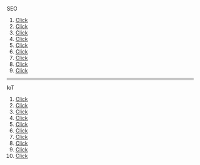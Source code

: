 SEO
<OL>
<li> <a href="https://youtu.be/MRVd366Pm1k"> Click </a> <br/> </li>
<li> <a href="https://youtu.be/DvwS7cV9GmQ"> Click </a> <br/> </li>
<li> <a href="https://youtu.be/OYRkIGaP80M"> Click </a> <br/> </li>
<li> <a href="https://youtu.be/C0a55KXjbRc"> Click </a> <br/> </li>
<li> <a href="https://youtu.be/z6nT1iHkMcY"> Click </a> <br/> </li>
<li> <a href="https://youtu.be/eZY7BcYY6ow"> Click </a> <br/> </li>
<li> <a href="https://youtu.be/tND8v0ZKN6o"> Click </a> <br/> </li>
<li> <a href="https://www.youtube.com/playlist?list=PLjVLYmrlmjGdHM0dnLAs4OBkoopizGMBB"> Click </a> <br/> </li>
<li> <a href="https://youtu.be/JhCmNLpmNWs"> Click </a> <br/> </li>
</Ol>

______

IoT
<OL>
<li> <a href="https://youtu.be/h0gWfVCSGQQ"> Click </a> <br/> </li>
<li> <a href="https://www.youtube.com/playlist?list=PLVrieKUj5RceFRq5MKy-f-EHdumStFPLt"> Click </a> <br/> </li>
<li> <a href="https://youtu.be/Z3YdtMsGmjE"> Click </a> <br/> </li>
<li> <a href="https://youtu.be/Pd754nSIr_E"> Click </a> <br/> </li>
<li> <a href="https://youtu.be/Ox-9eOc3bQU"> Click </a> <br/> </li>
<li> <a href="https://www.youtube.com/playlist?list=PLLpp1gWWec-Fj93mz9kfflp_ovplKCpR4"> Click </a> <br/> </li>
<li> <a href="https://youtu.be/1R3fqSFCAjM"> Click </a> <br/> </li>
<li> <a href="https://www.youtube.com/playlist?list=PLGs0VKk2DiYw-L-RibttcvK-WBZm8WLEP"> Click </a> <br/> </li>
<li> <a href="https://youtu.be/1F0trDGSAQE"> Click </a> <br/> </li>
<li> <a href="https://youtu.be/cAKnTSJb-SE"> Click </a> <br/> </li>

</Ol> 
